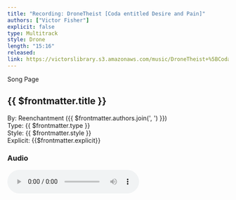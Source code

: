 ```yaml
---
title: "Recording: DroneTheist [Coda entitled Desire and Pain]"
authors: ["Victor Fisher"]
explicit: false
type: Multitrack  
style: Drone
length: "15:16"
released:
link: https://victorslibrary.s3.amazonaws.com/music/DroneTheist+%5BCoda+entitled+Desire+and+Pain%5D/DroneTheist+%5BCoda+entitled+Desire+and+Pain%5D.mp3
---
```


<g-link to="/song/doom-sex-mind-control-extradimensional-ecstasy">Song Page</g-link>

## {{ $frontmatter.title }}

By: <g-link to="/band/reenchantment">Reenchantment</g-link> ({{ $frontmatter.authors.join(', ') }})  
Type: {{ $frontmatter.type }}  
Style: {{ $frontmatter.style }}  
Explicit: {{$frontmatter.explicit}}

### Audio

<audio controls controlsList="nodownload">
  <source :src="$frontmatter.link" type="audio/mpeg">
Your browser does not support the audio element.
</audio>
